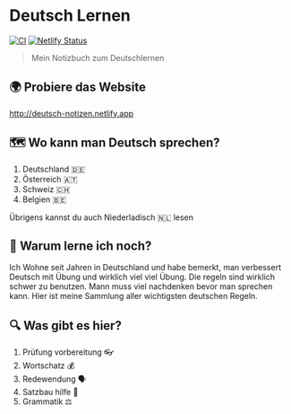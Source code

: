 # Deutsch Lernen

[![CI](https://github.com/ayonious/deutsch-notizen/actions/workflows/ci.yml/badge.svg)](https://github.com/ayonious/deutsch-notizen/actions/workflows/ci.yml)
[![Netlify Status](https://api.netlify.com/api/v1/badges/f6d75f8b-ca3d-4ed0-8690-18ad709cb267/deploy-status)](https://app.netlify.com/sites/deutsch-notizen/deploys)

> Mein Notizbuch zum Deutschlernen

## 🌍 Probiere das Website

http://deutsch-notizen.netlify.app

## 🗺️ Wo kann man Deutsch sprechen?

1. Deutschland 🇩🇪
2. Österreich 🇦🇹
3. Schweiz 🇨🇭
4. Belgien 🇧🇪

Übrigens kannst du auch Niederladisch 🇳🇱 lesen

## 🤷 Warum lerne ich noch?

Ich Wohne seit Jahren in Deutschland und habe bemerkt, man verbessert Deutsch mit Übung und wirklich viel viel Übung. Die regeln sind wirklich schwer zu benutzen. Mann muss viel nachdenken bevor man sprechen kann. Hier ist meine Sammlung aller wichtigsten deutschen Regeln.

## 🔍 Was gibt es hier?

1. Prüfung vorbereitung 👓
2. Wortschatz 💰
3. Redewendung 🗣️
4. Satzbau hilfe 💬
5. Grammatik ⚖️
